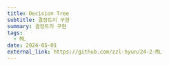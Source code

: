 ```yaml
---
title: Decision Tree
subtitle: 결정트리 구현
summary: 결정트리 구현
tags:
  - ML
date: 2024-05-01
external_link: https://github.com/zzl-hyun/24-2-ML
---
```

